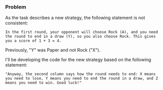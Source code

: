 ### Problem

As the task describes a new strategy, the following statement is not consistent:

```
In the first round, your opponent will choose Rock (A), and you need the round to end in a draw (Y), so you also choose Rock. This gives you a score of 1 + 3 = 4.
```

Previously, "Y" was Paper and not Rock ("X").

I'll be developing the code for the new strategy based on the following statement:

```
"Anyway, the second column says how the round needs to end: X means you need to lose, Y means you need to end the round in a draw, and Z means you need to win. Good luck!"
```